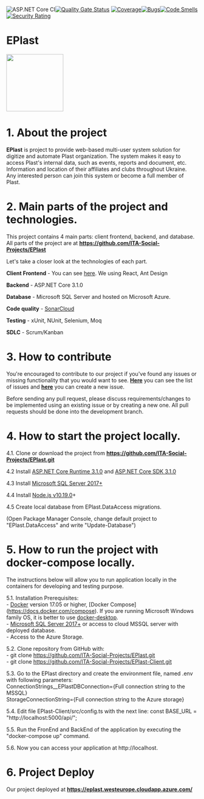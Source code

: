 ![ASP.NET Core CI](https://github.com/ITA-Social-Projects/EPlast/workflows/ASP.NET%20Core%20CI/badge.svg)[![Quality Gate Status](https://sonarcloud.io/api/project_badges/measure?project=ita-social-projects-eplast&metric=alert_status)](https://sonarcloud.io/dashboard?id=ita-social-projects-eplast) [![Coverage](https://sonarcloud.io/api/project_badges/measure?project=ita-social-projects-eplast&metric=coverage)](https://sonarcloud.io/dashboard?id=ita-social-projects-eplast)[![Bugs](https://sonarcloud.io/api/project_badges/measure?project=ita-social-projects-eplast&metric=bugs)](https://sonarcloud.io/dashboard?id=ita-social-projects-eplast)[![Code Smells](https://sonarcloud.io/api/project_badges/measure?project=ita-social-projects-eplast&metric=code_smells)](https://sonarcloud.io/dashboard?id=ita-social-projects-eplast)[![Security Rating](https://sonarcloud.io/api/project_badges/measure?project=ita-social-projects-eplast&metric=security_rating)](https://sonarcloud.io/dashboard?id=ita-social-projects-eplast)

# EPlast
<img src="https://github.com/ITA-Social-Projects/EPlast/blob/master/EPlast/EPlast/wwwroot/images/homepage/ePlastLogotype.png"  width="150" height="150" />

# 1. About the project
**EPlast** is project to provide web-based multi-user system solution for digitize and automate Plast organization. The system makes it easy to access Plast's internal data, such as events, reports and document, etc. Information and location of their affiliates and clubs throughout Ukraine. Any interested person can join this system or become a full member of Plast.

# 2. Main parts of the project and technologies.
This project contains  4 main parts: client frontend, backend, and database. All parts of the project are at **https://github.com/ITA-Social-Projects/EPlast**

Let's take a closer look at the technologies of each part.

**Client Frontend** - You can see [here](https://github.com/ITA-Social-Projects/EPlast-Client/). We using React, Ant Design

**Backend** - ASP.NET Core 3.1.0

**Database** -  Microsoft SQL Server and hosted on Microsoft Azure.

**Code quality** - [SonarCloud](https://sonarcloud.io/dashboard?id=ita-social-projects-eplast)   

**Testing** - xUnit, NUnit, Selenium, Moq

**SDLC** - Scrum/Kanban 

# 3. How to contribute
You're encouraged to contribute to our project if you've found any issues or missing functionality that you would want to see.  [**Here**](https://github.com/ITA-Social-Projects/EPlast/issues) you can see the list of issues and [**here**](https://github.com/ITA-Social-Projects/EPlast/issues/new) you can create a new issue.

Before sending any pull request, please discuss requirements/changes to be implemented using an existing issue or by creating a new one. All pull requests should be done into the development branch.

# 4. How to start the project locally.
4.1. Clone or download the project from **https://github.com/ITA-Social-Projects/EPlast.git**

4.2 Install [ASP.NET Core Runtime 3.1.0](https://dotnet.microsoft.com/download/dotnet-core/3.1) and [ASP.NET Core SDK 3.1.0](https://dotnet.microsoft.com/download/dotnet-core/3.1)

4.3 Install [Microsoft SQL Server 2017+](https://www.microsoft.com/en-us/sql-server/sql-server-downloads)

4.4 Install [Node.js v10.19.0](https://nodejs.org/en/blog/release/v10.19.0/)+

4.5 Create local database from EPlast.DataAccess migrations.

(Open Package Manager Console, change default project to "EPlast.DataAccess" and write "Update-Database")

# 5. How to run the project with docker-compose locally.

The instructions below will allow you to run application locally in the containers for developing and testing purpose. 

5.1. Installation Prerequisites:<br/>
     -  [Docker](https://www.docker.com) version 17.05 or higher, [Docker Compose] (https://docs.docker.com/compose). If you are running Microsoft Windows family OS, it is better to use [docker-desktop](https://www.docker.com/products/docker-desktop).     
     - [Microsoft SQL Server 2017+](https://www.microsoft.com/en-us/sql-server/sql-server-downloads) or access to cloud MSSQL server with deployed database.     
     - Access to the Azure Storage.
     
5.2. Clone repository from GitHub with:<br/>
     - git clone https://github.com/ITA-Social-Projects/EPlast.git     
     - git clone https://github.com/ITA-Social-Projects/EPlast-Client.git
     
5.3. Go to the EPlast directory and create the environment file, named .env with following parameters:<br/>
       ConnectionStrings__EPlastDBConnection={Full connection string to the MSSQL}       
       StorageConnectionString={Full connection string to the Azure storage}
       
5.4. Edit file EPlast-Client/src/config.ts with the next line: const BASE_URL = "http://localhost:5000/api/";

5.5. Run the FronEnd and BackEnd of the application by executing the "docker-compose up" command.

5.6. Now you can access your application at http://localhost.

# 6. Project Deploy

Our project deployed at **https://eplast.westeurope.cloudapp.azure.com/**
